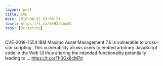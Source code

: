 ```yaml
---
layout: post
title: CVE
date: 2018-08-02 03:00:21
tourl: https://t.co/k9HZz2bu5G
tags: [Scripting]
---
```

CVE-2018-1554 IBM Maximo Asset Management 7.6 is vulnerable to cross-site scripting. This vulnerability allows users to embed arbitrary JavaScript code in the Web UI thus altering the intended functionality potentially leading to ... https://t.co/Fh3Gx8cM7d